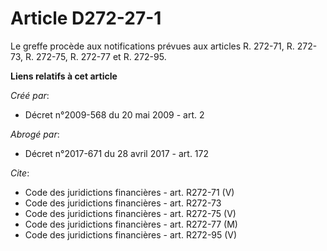 # Article D272-27-1

Le greffe procède aux notifications prévues aux articles R. 272-71, R. 272-73, R. 272-75, R. 272-77 et R. 272-95.

**Liens relatifs à cet article**

_Créé par_:

  - Décret n°2009-568 du 20 mai 2009 - art. 2

_Abrogé par_:

  - Décret n°2017-671 du 28 avril 2017 - art. 172

_Cite_:

  - Code des juridictions financières - art. R272-71 (V)
  - Code des juridictions financières - art. R272-73
  - Code des juridictions financières - art. R272-75 (V)
  - Code des juridictions financières - art. R272-77 (M)
  - Code des juridictions financières - art. R272-95 (V)
